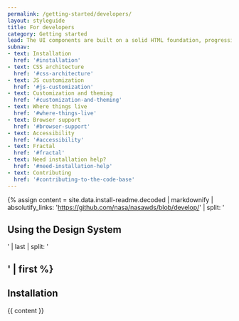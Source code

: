 ```yaml
---
permalink: /getting-started/developers/
layout: styleguide
title: For developers
category: Getting started
lead: The UI components are built on a solid HTML foundation, progressively enhanced to provide core experiences across browsers. All users will have access to the same critical information and experiences regardless of what browser they use, although those experiences will render better in newer browsers. If JavaScript fails, users will still get a robust HTML foundation.
subnav:
- text: Installation
  href: '#installation'
- text: CSS architecture
  href: '#css-architecture'
- text: JS customization
  href: '#js-customization'
- text: Customization and theming
  href: '#customization-and-theming'
- text: Where things live
  href: '#where-things-live'
- text: Browser support
  href: '#browser-support'
- text: Accessibility
  href: '#accessibility'
- text: Fractal
  href: '#fractal'
- text: Need installation help?
  href: '#need-installation-help'
- text: Contributing
  href: '#contributing-to-the-code-base'
---
```


{% assign content = site.data.install-readme.decoded | markdownify | absolutify_links: 'https://github.com/nasa/nasawds/blob/develop/' | split: '<h2 id="using-the-design-system">Using the Design System</h2>' | last | split: '<h2 id="reuse-of-open-source-style-guides">' | first %}

## Installation

{{ content }}
